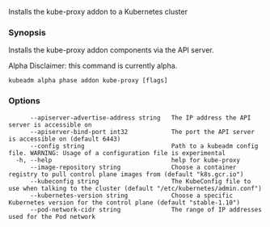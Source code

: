 
Installs the kube-proxy addon to a Kubernetes cluster

### Synopsis

Installs the kube-proxy addon components via the API server. 

Alpha Disclaimer: this command is currently alpha.

```
kubeadm alpha phase addon kube-proxy [flags]
```

### Options

```
      --apiserver-advertise-address string   The IP address the API server is accessible on
      --apiserver-bind-port int32            The port the API server is accessible on (default 6443)
      --config string                        Path to a kubeadm config file. WARNING: Usage of a configuration file is experimental
  -h, --help                                 help for kube-proxy
      --image-repository string              Choose a container registry to pull control plane images from (default "k8s.gcr.io")
      --kubeconfig string                    The KubeConfig file to use when talking to the cluster (default "/etc/kubernetes/admin.conf")
      --kubernetes-version string            Choose a specific Kubernetes version for the control plane (default "stable-1.10")
      --pod-network-cidr string              The range of IP addresses used for the Pod network
```

